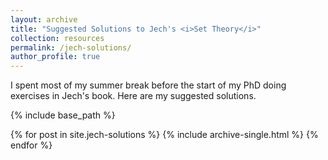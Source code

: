 ```yaml
---
layout: archive
title: "Suggested Solutions to Jech's <i>Set Theory</i>"
collection: resources
permalink: /jech-solutions/
author_profile: true
---
```


I spent most of my summer break before the start of my PhD doing exercises in Jech's book. Here are my suggested solutions.

{% include base_path %} 	

{% for post in site.jech-solutions %}
  {% include archive-single.html %}
{% endfor %}